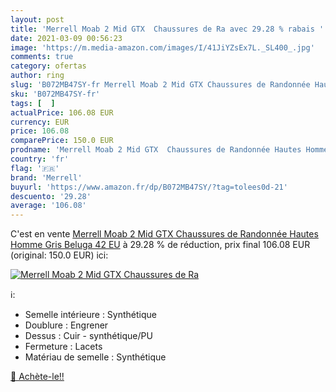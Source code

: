 ```yaml
---
layout: post
title: 'Merrell Moab 2 Mid GTX  Chaussures de Ra avec 29.28 % rabais '
date: 2021-03-09 00:56:23
image: 'https://m.media-amazon.com/images/I/41JiYZsEx7L._SL400_.jpg'
comments: true
category: ofertas
author: ring
slug: 'B072MB47SY-fr Merrell Moab 2 Mid GTX Chaussures de Randonnée Hautes...'
sku: 'B072MB47SY-fr'
tags: [  ]
actualPrice: 106.08 EUR
currency: EUR
price: 106.08
comparePrice: 150.0 EUR
prodname: 'Merrell Moab 2 Mid GTX  Chaussures de Randonnée Hautes Homme  Gris  Beluga   42 EU'
country: 'fr'
flag: '🇫🇷'
brand: 'Merrell'
buyurl: 'https://www.amazon.fr/dp/B072MB47SY/?tag=tolees0d-21'
descuento: '29.28'
average: '106.08'
---
```


C'est en vente [Merrell Moab 2 Mid GTX  Chaussures de Randonnée Hautes Homme  Gris  Beluga   42 EU](https://www.amazon.fr/dp/B072MB47SY/?tag=tolees0d-21)  à  29.28 % de réduction, prix final  106.08 EUR (original: 150.0 EUR) ici:

[![Merrell Moab 2 Mid GTX  Chaussures de Ra](https://m.media-amazon.com/images/I/41JiYZsEx7L._SL400_.jpg)](https://www.amazon.fr/dp/B072MB47SY/?tag=tolees0d-21)

ℹ️:

- Semelle intérieure : Synthétique
- Doublure : Engrener
- Dessus : Cuir - synthétique/PU
- Fermeture : Lacets
- Matériau de semelle : Synthétique

[🛒 Achète-le!!](https://www.amazon.fr/dp/B072MB47SY/?tag=tolees0d-21)
